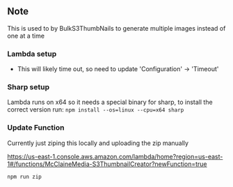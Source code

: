 ## Note
This is used to by BulkS3ThumbNails to generate multiple images instead of one
at a time
### Lambda setup
* This will likely time out, so need to update 'Configuration' -> 'Timeout'

### Sharp setup
Lambda runs on x64 so it needs a special binary for sharp, to install the
correct version run: 
`npm install --os=linux --cpu=x64 sharp`

### Update Function
Currently just ziping this locally and uploading the zip manually

https://us-east-1.console.aws.amazon.com/lambda/home?region=us-east-1#/functions/McClaineMedia-S3ThumbnailCreator?newFunction=true

`npm run zip`
